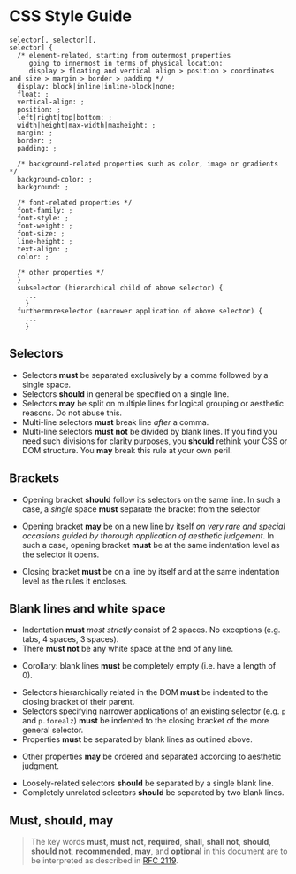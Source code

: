 CSS Style Guide
===============

    selector[, selector][,
    selector] {
      /* element-related, starting from outermost properties
         going to innermost in terms of physical location:
         display > floating and vertical align > position > coordinates and size > margin > border > padding */
      display: block|inline|inline-block|none;
      float: ;
      vertical-align: ;
      position: ;
      left|right|top|bottom: ;
      width|height|max-width|maxheight: ;
      margin: ;
      border: ;
      padding: ;
    
      /* background-related properties such as color, image or gradients */
      background-color: ;
      background: ;
    
      /* font-related properties */
      font-family: ;
      font-style: ;
      font-weight: ;
      font-size: ;
      line-height: ;
      text-align: ;
      color: ;
      
      /* other properties */
      }
      subselector (hierarchical child of above selector) {
        ...
        }
      furthermoreselector (narrower application of above selector) {
        ...
        }


Selectors
---------
* Selectors **must** be separated exclusively by a comma followed by a single space.
* Selectors **should** in general be specified on a single line.
* Selectors **may** be split on multiple lines for logical grouping or aesthetic reasons. Do not abuse this.
* Multi-line selectors **must** break line _after_ a comma.
* Multi-line selectors **must not** be divided by blank lines. If you find you need such divisions for clarity
  purposes, you **should** rethink your CSS or DOM structure. You **may** break this rule at your own peril.

Brackets
--------

* Opening bracket **should** follow its selectors on the same line.
  In such a case, a _single_ space **must** separate the bracket from the selector
- Opening bracket **may** be on a new line by itself
  _on very rare and special occasions guided by thorough application of aesthetic judgement_.
  In such a case, opening bracket **must** be at the same indentation level as the selector it opens.
* Closing bracket **must** be on a line by itself and at the same indentation level as the rules it encloses.      


Blank lines and white space
-----

* Indentation **must** _most strictly_ consist of 2 spaces. No exceptions (e.g. tabs, 4 spaces, 3 spaces).
* There **must not** be any white space at the end of any line.
- Corollary: blank lines **must** be completely empty (i.e. have a length of 0).
* Selectors hierarchically related in the DOM **must** be indented to the closing bracket of their parent.
* Selectors specifying narrower applications of an existing selector (e.g. `p` and `p.forealz`) **must**
  be indented to the closing bracket of the more general selector.
* Properties **must** be separated by blank lines as outlined above.
- Other properties **may** be ordered and separated according to aesthetic judgment.
* Loosely-related selectors **should** be separated by a single blank line.
* Completely unrelated selectors **should** be separated by two blank lines.


Must, should, may
----

> The key words **must**, **must not**, **required**, **shall**,
**shall not**, **should**, **should not**, **recommended**, **may**,
and **optional** in this document are to be interpreted as described in
[RFC 2119](http://pretty-rfc.herokuapp.com/RFC2119).

